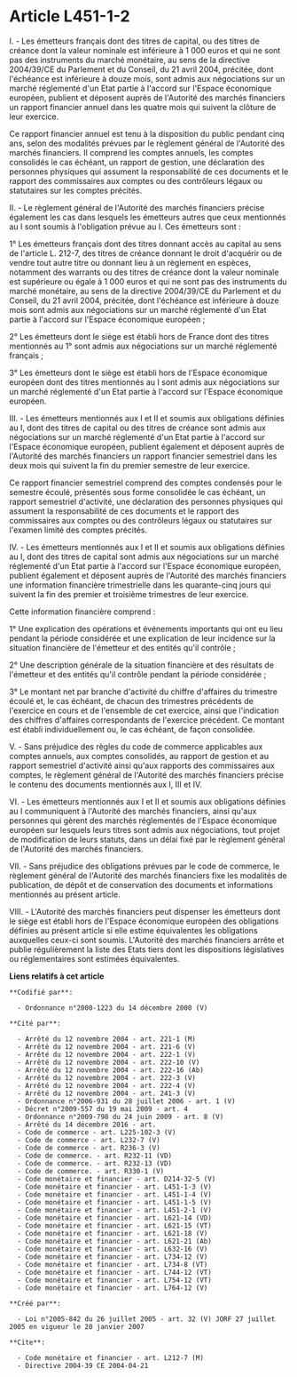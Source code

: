 # Article L451-1-2

I. - Les émetteurs français dont des titres de capital, ou des titres de créance dont la valeur nominale est inférieure à 1
000 euros et qui ne sont pas des instruments du marché monétaire, au sens de la directive 2004/39/CE du Parlement et du
Conseil, du 21 avril 2004, précitée, dont l'échéance est inférieure à douze mois, sont admis aux négociations sur un marché
réglementé d'un Etat partie à l'accord sur l'Espace économique européen, publient et déposent auprès de l'Autorité des
marchés financiers un rapport financier annuel dans les quatre mois qui suivent la clôture de leur exercice.

Ce rapport financier annuel est tenu à la disposition du public pendant cinq ans, selon des modalités prévues par le
règlement général de l'Autorité des marchés financiers. Il comprend les comptes annuels, les comptes consolidés le cas
échéant, un rapport de gestion, une déclaration des personnes physiques qui assument la responsabilité de ces documents et le
rapport des commissaires aux comptes ou des contrôleurs légaux ou statutaires sur les comptes précités.

II. - Le règlement général de l'Autorité des marchés financiers précise également les cas dans lesquels les émetteurs autres
que ceux mentionnés au I sont soumis à l'obligation prévue au I. Ces émetteurs sont :

1° Les émetteurs français dont des titres donnant accès au capital au sens de l'article L. 212-7, des titres de créance
donnant le droit d'acquérir ou de vendre tout autre titre ou donnant lieu à un règlement en espèces, notamment des warrants
ou des titres de créance dont la valeur nominale est supérieure ou égale à 1 000 euros et qui ne sont pas des instruments du
marché monétaire, au sens de la directive 2004/39/CE du Parlement et du Conseil, du 21 avril 2004, précitée, dont l'échéance
est inférieure à douze mois sont admis aux négociations sur un marché réglementé d'un Etat partie à l'accord sur l'Espace
économique européen ;

2° Les émetteurs dont le siège est établi hors de France dont des titres mentionnés au 1° sont admis aux négociations sur un
marché réglementé français ;

3° Les émetteurs dont le siège est établi hors de l'Espace économique européen dont des titres mentionnés au I sont admis aux
négociations sur un marché réglementé d'un Etat partie à l'accord sur l'Espace économique européen.

III. - Les émetteurs mentionnés aux I et II et soumis aux obligations définies au I, dont des titres de capital ou des titres
de créance sont admis aux négociations sur un marché réglementé d'un Etat partie à l'accord sur l'Espace économique européen,
publient également et déposent auprès de l'Autorité des marchés financiers un rapport financier semestriel dans les deux mois
qui suivent la fin du premier semestre de leur exercice.

Ce rapport financier semestriel comprend des comptes condensés pour le semestre écoulé, présentés sous forme consolidée le
cas échéant, un rapport semestriel d'activité, une déclaration des personnes physiques qui assument la responsabilité de ces
documents et le rapport des commissaires aux comptes ou des contrôleurs légaux ou statutaires sur l'examen limité des comptes
précités.

IV. - Les émetteurs mentionnés aux I et II et soumis aux obligations définies au I, dont des titres de capital sont admis aux
négociations sur un marché réglementé d'un Etat partie à l'accord sur l'Espace économique européen, publient également et
déposent auprès de l'Autorité des marchés financiers une information financière trimestrielle dans les quarante-cinq jours
qui suivent la fin des premier et troisième trimestres de leur exercice.

Cette information financière comprend :

1° Une explication des opérations et événements importants qui ont eu lieu pendant la période considérée et une explication
de leur incidence sur la situation financière de l'émetteur et des entités qu'il contrôle ;

2° Une description générale de la situation financière et des résultats de l'émetteur et des entités qu'il contrôle pendant
la période considérée ;

3° Le montant net par branche d'activité du chiffre d'affaires du trimestre écoulé et, le cas échéant, de chacun des
trimestres précédents de l'exercice en cours et de l'ensemble de cet exercice, ainsi que l'indication des chiffres d'affaires
correspondants de l'exercice précédent. Ce montant est établi individuellement ou, le cas échéant, de façon consolidée.

V. - Sans préjudice des règles du code de commerce applicables aux comptes annuels, aux comptes consolidés, au rapport de
gestion et au rapport semestriel d'activité ainsi qu'aux rapports des commissaires aux comptes, le règlement général de
l'Autorité des marchés financiers précise le contenu des documents mentionnés aux I, III et IV.

VI. - Les émetteurs mentionnés aux I et II et soumis aux obligations définies au I communiquent à l'Autorité des marchés
financiers, ainsi qu'aux personnes qui gèrent des marchés réglementés de l'Espace économique européen sur lesquels leurs
titres sont admis aux négociations, tout projet de modification de leurs statuts, dans un délai fixé par le règlement général
de l'Autorité des marchés financiers.

VII. - Sans préjudice des obligations prévues par le code de commerce, le règlement général de l'Autorité des marchés
financiers fixe les modalités de publication, de dépôt et de conservation des documents et informations mentionnés au présent
article.

VIII. - L'Autorité des marchés financiers peut dispenser les émetteurs dont le siège est établi hors de l'Espace économique
européen des obligations définies au présent article si elle estime équivalentes les obligations auxquelles ceux-ci sont
soumis. L'Autorité des marchés financiers arrête et publie régulièrement la liste des Etats tiers dont les dispositions
législatives ou réglementaires sont estimées équivalentes.

**Liens relatifs à cet article**

	**Codifié par**:

	  - Ordonnance n°2000-1223 du 14 décembre 2000 (V)

	**Cité par**:

	  - Arrêté du 12 novembre 2004 - art. 221-1 (M)
	  - Arrêté du 12 novembre 2004 - art. 221-6 (V)
	  - Arrêté du 12 novembre 2004 - art. 222-1 (V)
	  - Arrêté du 12 novembre 2004 - art. 222-10 (V)
	  - Arrêté du 12 novembre 2004 - art. 222-16 (Ab)
	  - Arrêté du 12 novembre 2004 - art. 222-3 (V)
	  - Arrêté du 12 novembre 2004 - art. 222-4 (V)
	  - Arrêté du 12 novembre 2004 - art. 241-3 (V)
	  - Ordonnance n°2006-931 du 28 juillet 2006 - art. 1 (V)
	  - Décret n°2009-557 du 19 mai 2009 - art. 4
	  - Ordonnance n°2009-798 du 24 juin 2009 - art. 8 (V)
	  - Arrêté du 14 décembre 2016 - art.
	  - Code de commerce - art. L225-102-3 (V)
	  - Code de commerce - art. L232-7 (V)
	  - Code de commerce - art. R236-3 (V)
	  - Code de commerce. - art. R232-11 (VD)
	  - Code de commerce. - art. R232-13 (VD)
	  - Code de commerce. - art. R330-1 (V)
	  - Code monétaire et financier - art. D214-32-5 (V)
	  - Code monétaire et financier - art. L451-1-3 (V)
	  - Code monétaire et financier - art. L451-1-4 (V)
	  - Code monétaire et financier - art. L451-1-5 (V)
	  - Code monétaire et financier - art. L451-2-1 (V)
	  - Code monétaire et financier - art. L621-14 (VD)
	  - Code monétaire et financier - art. L621-15 (VT)
	  - Code monétaire et financier - art. L621-18 (V)
	  - Code monétaire et financier - art. L621-21 (Ab)
	  - Code monétaire et financier - art. L632-16 (V)
	  - Code monétaire et financier - art. L734-12 (V)
	  - Code monétaire et financier - art. L734-8 (VT)
	  - Code monétaire et financier - art. L744-12 (VT)
	  - Code monétaire et financier - art. L754-12 (VT)
	  - Code monétaire et financier - art. L764-12 (V)

	**Créé par**:

	  - Loi n°2005-842 du 26 juillet 2005 - art. 32 (V) JORF 27 juillet 2005 en vigueur le 20 janvier 2007

	**Cite**:

	  - Code monétaire et financier - art. L212-7 (M)
	  - Directive 2004-39 CE 2004-04-21

